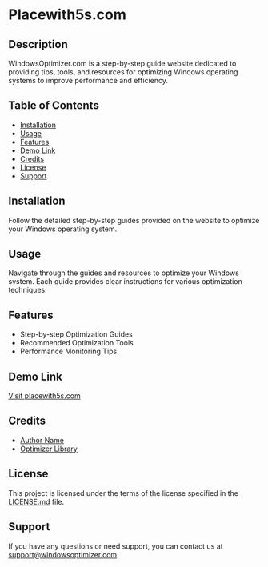 # Placewith5s.com

## Description

WindowsOptimizer.com is a step-by-step guide website dedicated to providing tips, tools, and resources for optimizing Windows operating systems to improve performance and efficiency.

## Table of Contents

- [Installation](#installation)
- [Usage](#usage)
- [Features](#features)
- [Demo Link](#demo-link)
- [Credits](#credits)
- [License](#license)
- [Support](#support)

## Installation

Follow the detailed step-by-step guides provided on the website to optimize your Windows operating system.

## Usage

Navigate through the guides and resources to optimize your Windows system. Each guide provides clear instructions for various optimization techniques.

## Features

- Step-by-step Optimization Guides
- Recommended Optimization Tools
- Performance Monitoring Tips

## Demo Link

[Visit placewith5s.com](https://placewith5s.com)

## Credits

- [Author Name](https://github.com/author)
- [Optimizer Library](https://github.com/optimizer-library)

## License

This project is licensed under the terms of the license specified in the [LICENSE.md](LICENSE.md) file.


## Support

If you have any questions or need support, you can contact us at [support@windowsoptimizer.com](mailto:support@windowsoptimizer.com).
